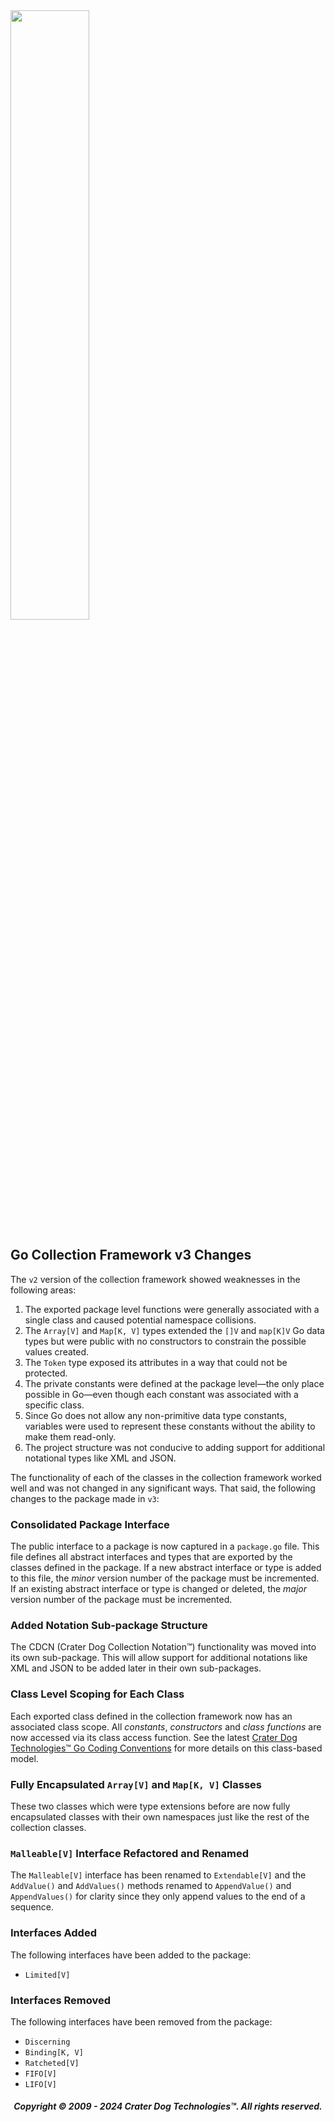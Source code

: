 <img src="https://craterdog.com/images/CraterDog.png" width="50%">

## Go Collection Framework v3 Changes
The `v2` version of the collection framework showed weaknesses in the following
areas:
 1. The exported package level functions were generally associated with a single
    class and caused potential namespace collisions.
 1. The `Array[V]` and `Map[K, V]` types extended the `[]V` and `map[K]V` Go
    data types but were public with no constructors to constrain the possible
    values created.
 1. The `Token` type exposed its attributes in a way that could not be
    protected.
 1. The private constants were defined at the package level—the only place
    possible in Go—even though each constant was associated with a specific
    class.
 1. Since Go does not allow any non-primitive data type constants, variables
    were used to represent these constants without the ability to make them
    read-only.
 1. The project structure was not conducive to adding support for additional
    notational types like XML and JSON.

The functionality of each of the classes in the collection framework worked well
and was not changed in any significant ways.  That said, the following changes
to the package made in `v3`:

### Consolidated Package Interface
The public interface to a package is now captured in a `package.go` file.  This
file defines all abstract interfaces and types that are exported by the classes
defined in the package.  If a new abstract interface or type is added to this
file, the _minor_ version number of the package must be incremented.  If an
existing abstract interface or type is changed or deleted, the _major_ version
number of the package must be incremented.

### Added Notation Sub-package Structure
The CDCN (Crater Dog Collection Notation™) functionality was moved into its own
sub-package.  This will allow support for additional notations like XML and
JSON to be added later in their own sub-packages.

### Class Level Scoping for Each Class
Each exported class defined in the collection framework now has an associated
class scope.  All _constants_, _constructors_ and _class functions_ are now
accessed via its class access function.  See the latest
[Crater Dog Technologies™ Go Coding Conventions](https://github.com/craterdog/go-coding-conventions/wiki#class-namespaces)
for more details on this class-based model.

### Fully Encapsulated `Array[V]` and `Map[K, V]` Classes 
These two classes which were type extensions before are now fully encapsulated
classes with their own namespaces just like the rest of the collection classes.

### `Malleable[V]` Interface Refactored and Renamed
The `Malleable[V]` interface has been renamed to `Extendable[V]` and the `AddValue()`
and `AddValues()` methods renamed to `AppendValue()` and `AppendValues()` for
clarity since they only append values to the end of a sequence.

### Interfaces Added
The following interfaces have been added to the package:
 * `Limited[V]`

### Interfaces Removed
The following interfaces have been removed from the package:
 * `Discerning`
 * `Binding[K, V]`
 * `Ratcheted[V]`
 * `FIFO[V]`
 * `LIFO[V]`

<H5 align="center"> Copyright © 2009 - 2024  Crater Dog Technologies™. All rights reserved. </H5>
